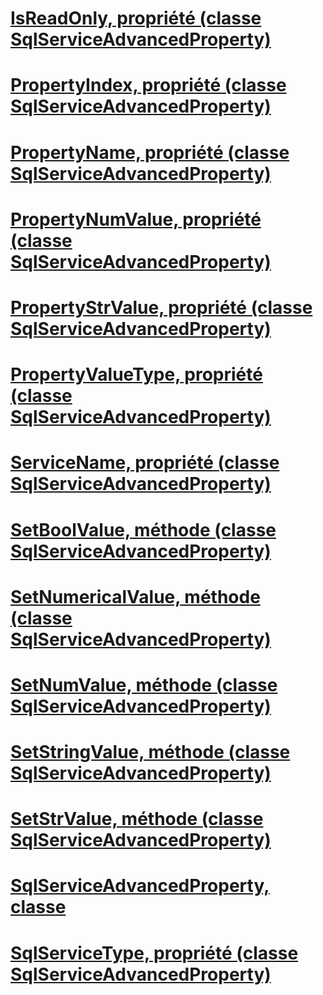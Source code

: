 # [IsReadOnly, propriété (classe SqlServiceAdvancedProperty)](isreadonly-property-sqlserviceadvancedproperty-class.md)
# [PropertyIndex, propriété (classe SqlServiceAdvancedProperty)](propertyindex-property-sqlserviceadvancedproperty-class.md)
# [PropertyName, propriété (classe SqlServiceAdvancedProperty)](propertyname-property-sqlserviceadvancedproperty-class.md)
# [PropertyNumValue, propriété (classe SqlServiceAdvancedProperty)](propertynumvalue-property-sqlserviceadvancedproperty-class.md)
# [PropertyStrValue, propriété (classe SqlServiceAdvancedProperty)](propertystrvalue-property-sqlserviceadvancedproperty-class.md)
# [PropertyValueType, propriété (classe SqlServiceAdvancedProperty)](propertyvaluetype-property-sqlserviceadvancedproperty-class.md)
# [ServiceName, propriété (classe SqlServiceAdvancedProperty)](servicename-property-sqlserviceadvancedproperty-class.md)
# [SetBoolValue, méthode (classe SqlServiceAdvancedProperty)](setboolvalue-method-sqlserviceadvancedproperty-class.md)
# [SetNumericalValue, méthode (classe SqlServiceAdvancedProperty)](setnumericalvalue-method-sqlserviceadvancedproperty-class.md)
# [SetNumValue, méthode (classe SqlServiceAdvancedProperty)](setnumvalue-method-sqlserviceadvancedproperty-class.md)
# [SetStringValue, méthode (classe SqlServiceAdvancedProperty)](setstringvalue-method-sqlserviceadvancedproperty-class.md)
# [SetStrValue, méthode (classe SqlServiceAdvancedProperty)](setstrvalue-method-sqlserviceadvancedproperty-class.md)
# [SqlServiceAdvancedProperty, classe](sqlserviceadvancedproperty-class.md)
# [SqlServiceType, propriété (classe SqlServiceAdvancedProperty)](sqlservicetype-property-sqlserviceadvancedproperty-class.md)
